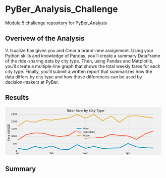 # PyBer_Analysis_Challenge
Module 5 challenge repository for PyBer_Analysis





## Overivew of the Analysis
V. Isualize has given you and Omar a brand-new assignment. Using your Python skills and knowledge of Pandas, you’ll create a summary DataFrame of the ride-sharing data by city type. Then, using Pandas and Matplotlib, you’ll create a multiple-line graph that shows the total weekly fares for each city type. Finally, you’ll submit a written report that summarizes how the data differs by city type and how those differences can be used by decision-makers at PyBer.

## Results

![graph of Total Fares by City Type](analysis/PyBer_fare_summary.png)



## Summary
